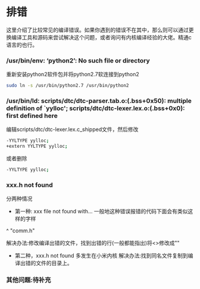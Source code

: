 # 排错
这里介绍了比较常见的编译错误。如果你遇到的错误不在其中，那么则可以通过更换编译工具和源码来尝试解决这个问题，或者询问有内核编译经验的大佬。精通c语言的也行。

### /usr/bin/env: ‘python2’: No such file or directory
重新安装python2软件包并将python2.7软连接到python2
```bash
sudo ln -s /usr/bin/python2.7 /usr/bin/python2
```
### /usr/bin/ld: scripts/dtc/dtc-parser.tab.o:(.bss+0x50): multiple definition of `yylloc'; scripts/dtc/dtc-lexer.lex.o:(.bss+0x0): first defined here
编辑scripts/dtc/dtc-lexer.lex.c_shipped文件，然后修改
```bash
-YYLTYPE yylloc;
+extern YYLTYPE yylloc;
```
或者删除
```bash
-YYLTYPE yylloc;
```

### xxx.h not found
分两种情况
- 第一种: xxx file not found with…
一般地这种错误报错的代码下面会有类似这样的字样

^
"comm.h"

解决办法:修改编译出错的文件，找到出错的行(一般都能指出)将<>修改成""
- 第二种，xxx.h not found
多发生在小米内核
解决办法:找到同名文件复制到编译出错的文件的目录上。

### 其他问题:待补充